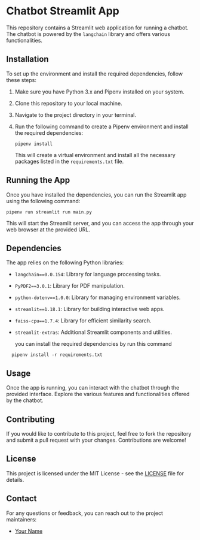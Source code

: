 # Chatbot Streamlit App

This repository contains a Streamlit web application for running a chatbot. The chatbot is powered by the `langchain` library and offers various functionalities.

## Installation

To set up the environment and install the required dependencies, follow these steps:

1. Make sure you have Python 3.x and Pipenv installed on your system.

2. Clone this repository to your local machine.

3. Navigate to the project directory in your terminal.

4. Run the following command to create a Pipenv environment and install the required dependencies:

    ```
    pipenv install
    ```

    This will create a virtual environment and install all the necessary packages listed in the `requirements.txt` file.

## Running the App

Once you have installed the dependencies, you can run the Streamlit app using the following command:

    
    pipenv run streamlit run main.py



This will start the Streamlit server, and you can access the app through your web browser at the provided URL.

## Dependencies

The app relies on the following Python libraries:

- `langchain==0.0.154`: Library for language processing tasks.
- `PyPDF2==3.0.1`: Library for PDF manipulation.
- `python-dotenv==1.0.0`: Library for managing environment variables.
- `streamlit==1.18.1`: Library for building interactive web apps.
- `faiss-cpu==1.7.4`: Library for efficient similarity search.
- `streamlit-extras`: Additional Streamlit components and utilities.

  you can install the required dependencies by run this command
```
  pipenv install -r requirements.txt
```


  

## Usage

Once the app is running, you can interact with the chatbot through the provided interface. Explore the various features and functionalities offered by the chatbot.

## Contributing

If you would like to contribute to this project, feel free to fork the repository and submit a pull request with your changes. Contributions are welcome!

## License

This project is licensed under the MIT License - see the [LICENSE](LICENSE) file for details.

## Contact

For any questions or feedback, you can reach out to the project maintainers:

- [Your Name](mailto:your.email@example.com)

    
    

